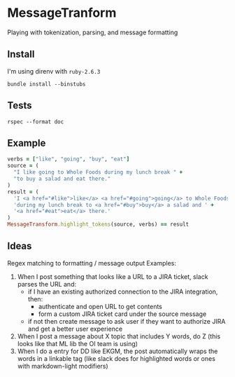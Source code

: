 # MessageTranform
Playing with tokenization, parsing, and message formatting

## Install
I'm using direnv with `ruby-2.6.3`
```
bundle install --binstubs
```

## Tests
```
rspec --format doc
```

## Example
```ruby
verbs = ["like", "going", "buy", "eat"]
source = (
  "I like going to Whole Foods during my lunch break " +
  "to buy a salad and eat there."
)
result = (
  'I <a href="#like">like</a> <a href="#going">going</a> to Whole Foods ' +
  'during my lunch break to <a href="#buy">buy</a> a salad and ' +
  '<a href="#eat">eat</a> there.'
)
MessageTransform.highlight_tokens(source, verbs) == result
```

## Ideas
Regex matching to formatting / message output
Examples:
1. When I post something that looks like a URL to a JIRA ticket, slack parses the URL and:
    - if I have an existing authorized connection to the JIRA integration, then:
      - authenticate and open URL to get contents
      - form a custom JIRA ticket card under the source message
    - if not then create message to ask user if they want to authorize JIRA and get a better user experience
2. When I post a message about X topic that includes Y words, do Z (this looks like that ML lib the OI team is using)
3. When I do a entry for DD like EKGM, the post automatically wraps the words in a linkable tag (like slack does for highlighted words or ones with markdown-light modifiers)